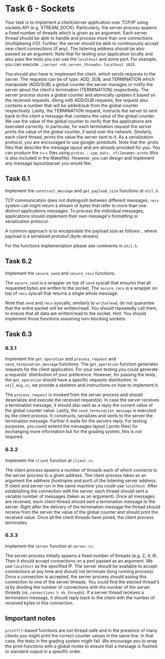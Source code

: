 # Task 6 - Sockets

Your task is to implement a client/server application over TCP/IP using sockets API (e.g. STREAM_SOCK).
Particularly, the server process spawns a fixed number of threads which is given as an argument. 
Each server thread should be able to handle and process more than one connections (multiplexing I/O). 
Further, the server should be able to continuously accept new client connections (if any). 
The listening address should be also passed as an argument. Note that for testing your application locally and also pass the tests you can use the  ``localhost`` and some port.
For example, you can execute ``./server <nb_server_threads> localhost 1025``.


You should also have to implement the client, which sends requests to the server.
The requests can be of type: ADD, SUB, and TERMINATION which manipulate (ADD/SUB) a global counter the server manages or notify the server about the client's termination (TERMINATION) respectively.
The server process stores a global counter and atomically updates it based on the received requests.
Along with ADD/SUB requests, the request also contains a number that will
be added/sub from the global counter respectively.
Lastly, the TERMINATION request, instructs the server to sent back to the client a message that contains the value of the global counter.
We use the value of the global counter to verify that the applications are executed correctly. 
In particular, for each termination request the server prints the value of the global counter, it send over
the network. Similarly, each client thread, prints the value the server sent to it. 
As a serialization protocol, you are encouraged to use google::protobufs. Note that the .proto files that describe the message layout and are already provided for you. You can produce the c++ files using
``protoc --cpp_out=. <filename>.proto`` (this is also included in the Makefile). However, you can design and implement any message layout/parser you would like.


## Task 6.1
Implement the ``construct_message`` and ``get_payload_size`` functions at ``util.h``.

TCP communication does not distinguish between different messages; ``recv`` system call might return a stream of bytes that refer to more than one distinct applications messages.
To process the individual messages, applications should implement their own message's formatting or serialization protocol. 

A common approach is to encapsulate the payload size as follows: <size> <payload>, where payload is a serialized protobuf (byte-stream).

For the functions implementation please see comments in ``util.h``.



## Task 6.2

Implement the ``secure_send`` and ``secure_recv`` functions. 

The ``secure_send`` is a wrapper on top of ``send`` syscall that ensures that all requested bytes are written to the socket.
The ``secure_recv`` is a wrapper on top of ``recv`` syscall that returns a single whole message.

Note that ``send`` and ``recv`` syscalls, similarly to ``write``/``read``,  do not quarantee that the entire packet will be written/read. You should repeatedly call them, to ensure that all data are written/read to the socket.
Hint: You should implement those functions assuming non-blocking sockets.


## Task 6.3
### 6.3.1
Implement the ``get_operation`` and ``process_request`` and ``send_termination_message`` functions.
The ``get_operation`` function generates requests for the client application. For your own testing you could generate a requests' distribution of your preference.
However, for passing the tests, the ``get_operation`` should have a specific requests distribution. In ``util_msg.cc``, we provide a skeleton and instructions on how to implement it.


The ``process_request`` is invoked from the server process and should deserialize and execute the received request(s). In case the server receives a termination message, it should also sent as a reply the current value of the global counter value.
Lastly, the ``send_termination_message`` is executed by the client process. It constructs, serializes and sents to the server the termination message. Further it waits for the servers reply. For testing purposes, you could extend the messages layout (.proto files) for exchanging more information but for the grading system, this is not required.


### 6.3.2
Implement the ``client`` function at ``client.cc``. 

The client process spawns a number of threads each of which
connects to the server process to a given address. 
The client process takes as an argument the address (hostname and port) of the listening server address. If client and server run in the same machine you could use ``localhost``.
After establishing the connection with the server, each thread should sent a variable number of messages (taken as an argument).
Once all messages are received, each client-thread should sent a termination message to the server. Right after the delivery of the termination message
the thread should receive from the server the value of the global counter and should print the received value. Once all the client threads have joined, the client process terminates.


### 6.3.3
Implement the `server` function at `server.cc`.

The server process initially spawns a fixed number of threads (e.g. 2, 4, 8). Then it should accept connections on a port passed as an argument. We use ``localhost`` as the specified IP.
The server should be available to 
accept connections at any time and should not terminate (long running process). 
Once a connection is accepted, the server process should assing this connection to one of the server threads.
You could find the elected thread's id by dividing the number of connections with the number of the server threads (``nb_connections % nb_threads``). 
If a server thread receives a termination message, it should reply back to the client with the number of
received bytes in this connection.


## Important notes
``printf()``-based functions are not thread-safe and in the presence of many clients you might print the correct counter values in the same line. In that case, the tests in the grading system migth fail.
We encourage you to wrap the print-functions with a global mutex to ensure that a message is flushed to standard output in a specific order.
